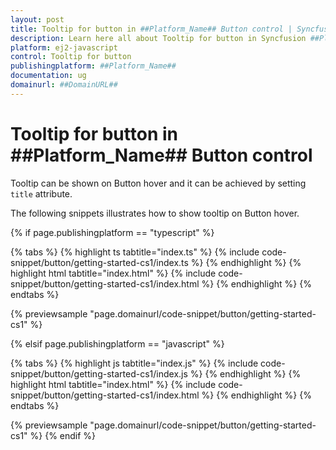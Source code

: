 ```yaml
---
layout: post
title: Tooltip for button in ##Platform_Name## Button control | Syncfusion
description: Learn here all about Tooltip for button in Syncfusion ##Platform_Name## Button control of Syncfusion Essential JS 2 and more.
platform: ej2-javascript
control: Tooltip for button 
publishingplatform: ##Platform_Name##
documentation: ug
domainurl: ##DomainURL##
---
```


# Tooltip for button in ##Platform_Name## Button control

Tooltip can be shown on Button hover and it can be achieved by setting `title` attribute.

The following snippets illustrates how to show tooltip on Button hover.

{% if page.publishingplatform == "typescript" %}

 {% tabs %}
{% highlight ts tabtitle="index.ts" %}
{% include code-snippet/button/getting-started-cs1/index.ts %}
{% endhighlight %}
{% highlight html tabtitle="index.html" %}
{% include code-snippet/button/getting-started-cs1/index.html %}
{% endhighlight %}
{% endtabs %}
        
{% previewsample "page.domainurl/code-snippet/button/getting-started-cs1" %}

{% elsif page.publishingplatform == "javascript" %}

{% tabs %}
{% highlight js tabtitle="index.js" %}
{% include code-snippet/button/getting-started-cs1/index.js %}
{% endhighlight %}
{% highlight html tabtitle="index.html" %}
{% include code-snippet/button/getting-started-cs1/index.html %}
{% endhighlight %}
{% endtabs %}

{% previewsample "page.domainurl/code-snippet/button/getting-started-cs1" %}
{% endif %}